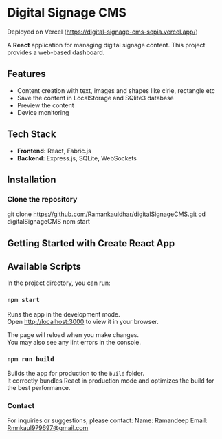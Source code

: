 # Digital Signage CMS 
Deployed on Vercel 
(https://digital-signage-cms-sepia.vercel.app/)

A **React** application for managing digital signage content. This project provides a web-based dashboard. 

## Features  
- Content creation with text, images and shapes like cirle, rectangle etc
- Save the content in LocalStorage and SQlite3 database
- Preview the content
- Device monitoring  

## Tech Stack  
- **Frontend:** React, Fabric.js
- **Backend:** Express.js, SQLite, WebSockets  

## Installation  
### Clone the repository  
git clone https://github.com/Ramankauldhar/digitalSignageCMS.git
cd digitalSignageCMS 
npm start

## Getting Started with Create React App

## Available Scripts

In the project directory, you can run:

### `npm start`

Runs the app in the development mode.\
Open [http://localhost:3000](http://localhost:3000) to view it in your browser.

The page will reload when you make changes.\
You may also see any lint errors in the console.

### `npm run build`

Builds the app for production to the `build` folder.\
It correctly bundles React in production mode and optimizes the build for the best performance.

### Contact
For inquiries or suggestions, please contact:
Name: Ramandeep
Email: Rmnkaul979697@gmail.com
